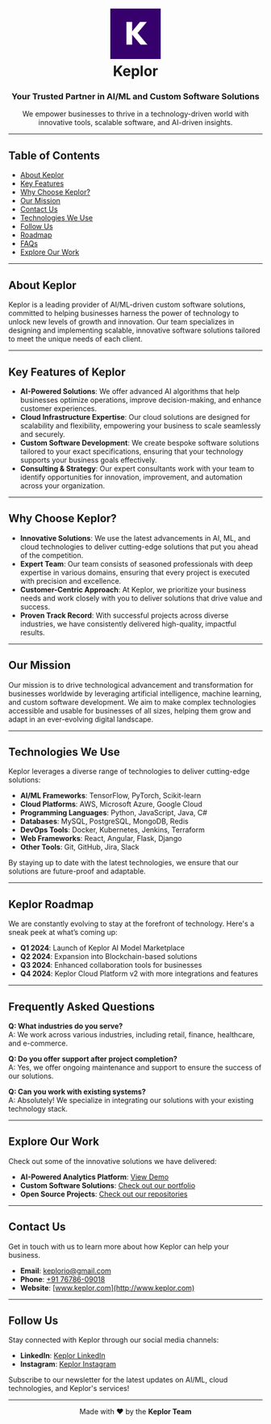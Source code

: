 <div align="center">
    <h1>
        <img src="https://github.com/keplor-io/.github/blob/main/keplor.png" alt="Keplor Logo" width="100px" />
        <br>Keplor
    </h1>
    <h3>Your Trusted Partner in AI/ML and Custom Software Solutions</h3>
    <p>We empower businesses to thrive in a technology-driven world with innovative tools, scalable software, and AI-driven insights.</p>
</div>

---

## Table of Contents
- [About Keplor](#about-keplor)
- [Key Features](#key-features-of-keplor)
- [Why Choose Keplor?](#why-choose-keplor)
- [Our Mission](#our-mission)
- [Contact Us](#contact-us)
- [Technologies We Use](#technologies-we-use)<!--- [Careers at Keplor](#careers-at-keplor)    -->
- [Follow Us](#follow-us)
- [Roadmap](#keplor-roadmap)
- [FAQs](#frequently-asked-questions)
- [Explore Our Work](#explore-our-work)

---

## About Keplor
Keplor is a leading provider of AI/ML-driven custom software solutions, committed to helping businesses harness the power of technology to unlock new levels of growth and innovation. Our team specializes in designing and implementing scalable, innovative software solutions tailored to meet the unique needs of each client.

---

## Key Features of Keplor
- **AI-Powered Solutions**: We offer advanced AI algorithms that help businesses optimize operations, improve decision-making, and enhance customer experiences.
- **Cloud Infrastructure Expertise**: Our cloud solutions are designed for scalability and flexibility, empowering your business to scale seamlessly and securely.
- **Custom Software Development**: We create bespoke software solutions tailored to your exact specifications, ensuring that your technology supports your business goals effectively.
- **Consulting & Strategy**: Our expert consultants work with your team to identify opportunities for innovation, improvement, and automation across your organization.

---

## Why Choose Keplor?
- **Innovative Solutions**: We use the latest advancements in AI, ML, and cloud technologies to deliver cutting-edge solutions that put you ahead of the competition.
- **Expert Team**: Our team consists of seasoned professionals with deep expertise in various domains, ensuring that every project is executed with precision and excellence.
- **Customer-Centric Approach**: At Keplor, we prioritize your business needs and work closely with you to deliver solutions that drive value and success.
- **Proven Track Record**: With successful projects across diverse industries, we have consistently delivered high-quality, impactful results.

---

## Our Mission
Our mission is to drive technological advancement and transformation for businesses worldwide by leveraging artificial intelligence, machine learning, and custom software development. We aim to make complex technologies accessible and usable for businesses of all sizes, helping them grow and adapt in an ever-evolving digital landscape.

---
<!--
## Case Studies & Testimonials

### Case Study: AI-Powered Retail Solution
Keplor partnered with a leading retail company to develop a personalized AI recommendation engine. The solution increased customer engagement by 40% and improved sales by 20% within the first quarter.

**Testimonial:**
> "Working with Keplor was a game-changer for our business. Their AI expertise helped us streamline operations and gain valuable insights into customer behavior."  
— *Client Name, CEO of RetailCo*

### Case Study: Cloud Migration for E-commerce Platform
We helped an e-commerce platform migrate to a scalable cloud infrastructure, reducing operational costs by 30% and improving site performance.

**Testimonial:**
> "Keplor's cloud solutions were integral to our growth. They understood our needs and delivered a custom solution that perfectly fit our business model."  
— *Client Name, CTO of ShopNow*

---
-->
## Technologies We Use
Keplor leverages a diverse range of technologies to deliver cutting-edge solutions:

- **AI/ML Frameworks**: TensorFlow, PyTorch, Scikit-learn
- **Cloud Platforms**: AWS, Microsoft Azure, Google Cloud
- **Programming Languages**: Python, JavaScript, Java, C#
- **Databases**: MySQL, PostgreSQL, MongoDB, Redis
- **DevOps Tools**: Docker, Kubernetes, Jenkins, Terraform
- **Web Frameworks**: React, Angular, Flask, Django
- **Other Tools**: Git, GitHub, Jira, Slack

By staying up to date with the latest technologies, we ensure that our solutions are future-proof and adaptable.

---

<!-- ## Careers at Keplor
<!-- Comment: This section highlights the company’s commitment to attracting top talent. It is key to show your company's dynamic and growing environment, which can help attract passionate professionals. You could expand this section further by listing specific job descriptions and benefits of working at Keplor.

At Keplor, we believe in fostering a culture of innovation and continuous learning. We are always looking for talented individuals who are passionate about AI, software development, and cloud technologies.

**Current Openings:**
- AI/ML Engineer
- Full Stack Developer
- Cloud Solutions Architect

To apply, send your resume and a brief cover letter to [careers@keplor.com](mailto:careers@keplor.com).

**Why Work at Keplor?**
- **Growth Opportunities**: We invest in our employees' professional development.
- **Innovative Projects**: Work on cutting-edge technologies in AI and cloud computing.
- **Collaborative Environment**: Join a team of experts who value creativity and teamwork.

-->

## Keplor Roadmap
We are constantly evolving to stay at the forefront of technology. Here's a sneak peek at what’s coming up:

- **Q1 2024**: Launch of Keplor AI Model Marketplace
- **Q2 2024**: Expansion into Blockchain-based solutions
- **Q3 2024**: Enhanced collaboration tools for businesses
- **Q4 2024**: Keplor Cloud Platform v2 with more integrations and features

---

## Frequently Asked Questions

**Q: What industries do you serve?**  
A: We work across various industries, including retail, finance, healthcare, and e-commerce.

**Q: Do you offer support after project completion?**  
A: Yes, we offer ongoing maintenance and support to ensure the success of our solutions.

**Q: Can you work with existing systems?**  
A: Absolutely! We specialize in integrating our solutions with your existing technology stack.

---

<!--## Our Clients & Partners
We are proud to have worked with leading organizations across various industries.

![Client Logos](https://via.placeholder.com/600x100?text=Client+Logos+Here)

-->

## Explore Our Work
Check out some of the innovative solutions we have delivered:

- **AI-Powered Analytics Platform**: [View Demo](https://keplor.com/demo/ai-analytics)
- **Custom Software Solutions**: [Check out our portfolio](https://keplor.com/portfolio)
- **Open Source Projects**: [Check out our repositories](https://github.com/orgs/keplor-io/repositories)

---

## Contact Us
Get in touch with us to learn more about how Keplor can help your business.

- **Email**: [keplorio@gmail.com](mailto:contact@keplor.com)
- **Phone**: [+91 76786-09018](tel:+917678609018)
- **Website**: [www.keplor.com](http://www.keplor.com)

---

## Follow Us
Stay connected with Keplor through our social media channels:

- **LinkedIn**: [Keplor LinkedIn](https://linkedin.com/company/keplor)
- **Instagram**: [Keplor Instagram](https://instagram.com/keplor.io)

Subscribe to our newsletter for the latest updates on AI/ML, cloud technologies, and Keplor's services!

---

<div align="center">
    Made with ❤️ by the <strong>Keplor Team</strong>
</div>
